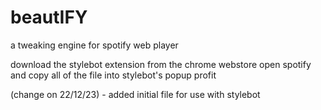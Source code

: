 # beautIFY
a tweaking engine for spotify web player

download the stylebot extension from the chrome webstore
open spotify and copy all of the file into stylebot's popup
profit

(change on 22/12/23) - added initial file for use with stylebot
